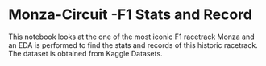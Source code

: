 # Monza-Circuit -F1 Stats and Record

This notebook looks at the one of the most iconic F1 racetrack Monza and an EDA is performed to find the stats and records of this historic racetrack.
The dataset is obtained from Kaggle Datasets.
